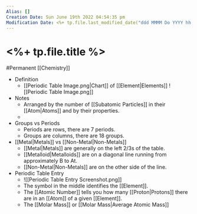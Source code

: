 ```yaml
---
Alias: []
Creation Date: Sun June 19th 2022 04:54:35 pm 
Modification Date: <%+ tp.file.last_modified_date("ddd MMMM Do YYYY hh:mm:ss a") %>
---
```

# <%+ tp.file.title %>
#Permanent [[Chemistry]]

- Definition
	- [[Periodic Table Image.png|Chart]] of [[Element|Elements]]
	  ![[Periodic Table Image.png]]
- Notes
	- Arranged by the number of [[Subatomic Particles]] in their [[Atom|Atoms]] and by their properties. 
	- 
- Groups vs Periods
	- Periods are rows, there are 7 periods.
	- Groups are columns, there are 18 groups.
- [[Metal|Metals]] vs [[Non-Metal|Non-Metals]]
	- [[Metal|Metals]] are generally on the left $2/3$s of the table.
	- [[Metalloid|Metalloids]] are on a diagonal line running from approximately B to At.
	- [[Non-Metal|Non-Metals]] are on the other side of the line.
- Periodic Table Entry
	- ![[Periodic Table Entry Screenshot.png]]
	- The symbol in the middle identifies the [[Element]].
	- The [[Atomic Number]] tells you how many [[Proton|Protons]] there are in an [[Atom]] of a given [[Element]].
	- The [[Molar Mass]] or [[Molar Mass|Average Atomic Mass]]